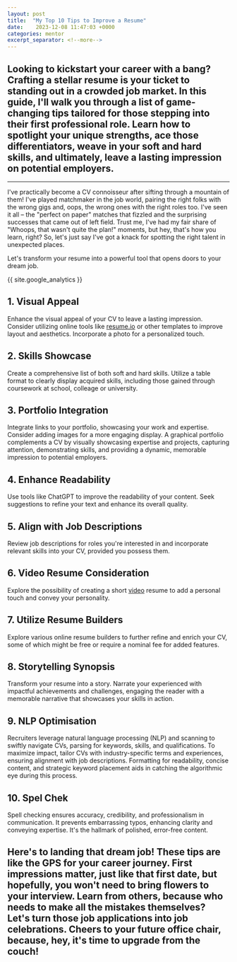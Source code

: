 ```yaml
---
layout: post
title:  "My Top 10 Tips to Improve a Resume"
date:    2023-12-08 11:47:03 +0000
categories: mentor 
excerpt_separator: <!--more-->
---
```


## Looking to kickstart your career with a bang? Crafting a stellar resume is your ticket to standing out in a crowded job market. In this guide, I'll walk you through a list of game-changing tips tailored for those stepping into their first professional role. Learn how to spotlight your unique strengths, ace those differentiators, weave in your soft and hard skills, and ultimately, leave a lasting impression on potential employers. 
<!--more-->
---
I've practically become a CV connoisseur after sifting through a mountain of them! I've played matchmaker in the job world, pairing the right folks with the wrong gigs and, oops, the wrong ones with the right roles too. I've seen it all – the "perfect on paper" matches that fizzled and the surprising successes that came out of left field. Trust me, I've had my fair share of "Whoops, that wasn't quite the plan!" moments, but hey, that's how you learn, right? So, let's just say I've got a knack for spotting the right talent in unexpected places.

Let's transform your resume into a powerful tool that opens doors to your dream job.

{{ site.google_analytics }}

## 1. **Visual Appeal** 
Enhance the visual appeal of your CV to leave a lasting impression. Consider utilizing online tools like [resume.io] or other templates to improve layout and aesthetics. Incorporate a photo for a personalized touch.

## 2. **Skills Showcase**
Create a comprehensive list of both soft and hard skills. Utilize a table format to clearly display acquired skills, including those gained through coursework at school, colleage or university.

## 3. **Portfolio Integration**
Integrate links to your portfolio, showcasing your work and expertise. Consider adding images for a more engaging display. A graphical portfolio complements a CV by visually showcasing expertise and projects, capturing attention, demonstrating skills, and providing a dynamic, memorable impression to potential employers.

## 4. **Enhance Readability** 
Use tools like ChatGPT to improve the readability of your content. Seek suggestions to refine your text and enhance its overall quality.

## 5. **Align with Job Descriptions**
Review job descriptions for roles you're interested in and incorporate relevant skills into your CV, provided you possess them.

## 6. **Video Resume Consideration**
Explore the possibility of creating a short [video] resume to add a personal touch and convey your personality. 

## 7. **Utilize Resume Builders**
Explore various online resume builders to further refine and enrich your CV, some of which might be free or require a nominal fee for added features.

## 8. **Storytelling Synopsis**
Transform your resume into a story. Narrate your experienced with impactful achievements and challenges, engaging the reader with a memorable narrative that showcases your skills in action.

## 9. **NLP Optimisation**
Recruiters leverage natural language processing (NLP) and scanning to swiftly navigate CVs, parsing for keywords, skills, and qualifications. To maximize impact, tailor CVs with industry-specific terms and experiences, ensuring alignment with job descriptions. Formatting for readability, concise content, and strategic keyword placement aids in catching the algorithmic eye during this process.

## 10. **Spel Chek**
Spell checking ensures accuracy, credibility, and professionalism in communication. It prevents embarrassing typos, enhancing clarity and conveying expertise. It's the hallmark of polished, error-free content.

## Here's to landing that dream job! These tips are like the GPS for your career journey. First impressions matter, just like that first date, but hopefully, you won't need to bring flowers to your interview. Learn from others, because who needs to make all the mistakes themselves? Let's turn those job applications into job celebrations. Cheers to your future office chair, because, hey, it's time to upgrade from the couch!

[video]: https://clipchamp.com/en/blog/video-resume-tips-ideas/ 
[resume.io]: https://resume.io


